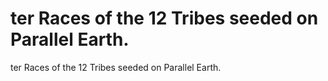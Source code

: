 # ter Races of the 12 Tribes seeded on Parallel Earth.

ter Races of the 12 Tribes seeded on Parallel Earth.